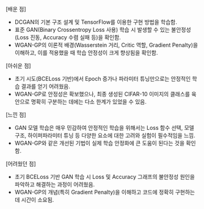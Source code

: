 [배운 점]
- DCGAN의 기본 구조 설계 및 TensorFlow를 이용한 구현 방법을 학습함.
- 표준 GAN(Binary Crossentropy Loss 사용) 학습 시 발생할 수 있는 불안정성(Loss 진동, Accuracy 수렴 실패 등)을 확인함.
- WGAN-GP의 이론적 배경(Wasserstein 거리, Critic 역할, Gradient Penalty)을 이해하고, 이를 적용했을 때 학습 안정성이 크게 향상됨을 확인함.

[아쉬운 점]
- 초기 시도(BCELoss 기반)에서 Epoch 증가나 파라미터 튜닝만으로는 안정적인 학습 결과를 얻기 어려웠음.
- WGAN-GP로 안정성은 확보했으나, 최종 생성된 CIFAR-10 이미지의 클래스를 육안으로 명확히 구분하는 데에는 다소 한계가 있었을 수 있음.

[느낀 점]
- GAN 모델 학습은 매우 민감하여 안정적인 학습을 위해서는 Loss 함수 선택, 모델 구조, 하이퍼파라미터 튜닝 등 다양한 요소에 대한 고려와 실험이 필수적임을 느낌.
- WGAN-GP와 같은 개선된 기법이 실제 학습 안정화에 큰 도움이 된다는 것을 확인함.

[어려웠던 점]
- 초기 BCELoss 기반 GAN 학습 시 Loss 및 Accuracy 그래프의 불안정성 원인을 파악하고 해결하는 과정이 어려웠음.
- WGAN-GP의 개념(특히 Gradient Penalty)을 이해하고 코드에 정확히 구현하는 데 시간이 소요됨.
